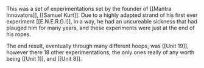 This was a set of experimentations set by the founder of [[Mantra Innovators]], [[Samuel Kurt]].
Due to a highly adapted strand of his first ever experiment [[E.N.E.R.G.I]], in a way, he had an uncureable sickness that had plauged him for many years, and these experiments were just at the end of his ropes.

The end result, eventually through many different hoops, was [[Unit 19]], however there 18 other experimentations, the only ones really of any worth being [[Unit 1]], and [[Unit 8]].